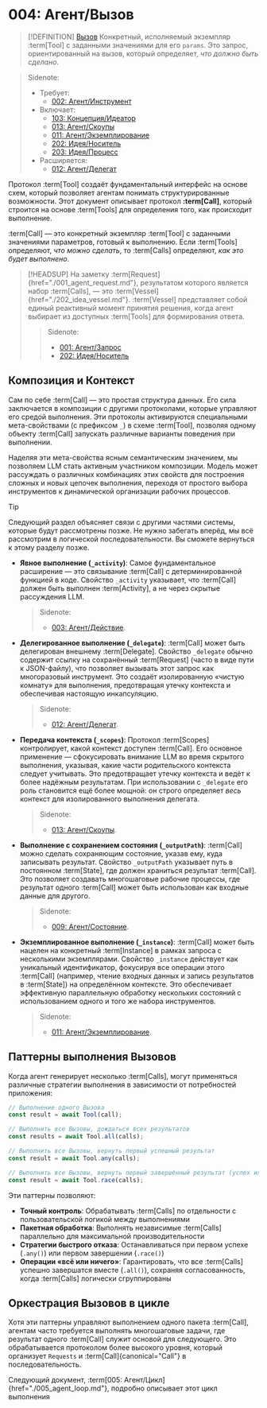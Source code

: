 # 004: Агент/Вызов

> [!DEFINITION] [Вызов](./000_glossary.md)
> Конкретный, исполняемый экземпляр :term[Tool] с заданными значениями для его `params`. Это запрос, ориентированный на вызов, который определяет, _что должно быть сделано_.

> Sidenote:
> - Требует:
>   - [002: Агент/Инструмент](./002_agent_tool.md)
> - Включает:
>   - [103: Концепция/Идеатор](./103_concept_ideator.md)
>   - [013: Агент/Скоупы](./013_agent_scopes.md)
>   - [011: Агент/Экземплирование](./011_agent_instancing.md)
>   - [202: Идея/Носитель](./202_idea_vessel.md)
>   - [203: Идея/Процесс](./203_idea_process.md)
> - Расширяется:
>   - [012: Агент/Делегат](./012_agent_delegate.md)

Протокол :term[Tool] создаёт фундаментальный интерфейс на основе схем, который позволяет агентам понимать структурированные возможности. Этот документ описывает протокол **:term[Call]**, который строится на основе :term[Tools] для определения того, как происходит выполнение.

:term[Call] — это конкретный экземпляр :term[Tool] с заданными значениями параметров, готовый к выполнению. Если :term[Tools] определяют, _что можно сделать_, то :term[Calls] определяют, _как это будет выполнено_.

> [!HEADSUP] На заметку
> :term[Request]{href="./001_agent_request.md"}, результатом которого является набор :term[Calls], — это :term[Vessel]{href="./202_idea_vessel.md"}. :term[Vessel] представляет собой единый реактивный момент принятия решения, когда агент выбирает из доступных :term[Tools] для формирования ответа.
>
> > Sidenote:
> >
> > - [001: Агент/Запрос](./001_agent_request.md)
> > - [202: Идея/Носитель](./202_idea_vessel.md)

## Композиция и Контекст

Сам по себе :term[Call] — это простая структура данных. Его сила заключается в композиции с другими протоколами, которые управляют его средой выполнения. Эти протоколы активируются специальными мета-свойствами (с префиксом `_`) в схеме :term[Tool], позволяя одному объекту :term[Call] запускать различные варианты поведения при выполнении.

Наделяя эти мета-свойства ясным семантическим значением, мы позволяем LLM стать активным участником композиции. Модель может рассуждать о различных комбинациях этих свойств для построения сложных и новых цепочек выполнения, переходя от простого выбора инструментов к динамической организации рабочих процессов.

> [!TIP]
> Следующий раздел объясняет связи с другими частями системы, которые будут рассмотрены позже. Не нужно забегать вперёд, мы всё рассмотрим в логической последовательности. Вы сможете вернуться к этому разделу позже.

- **Явное выполнение (`_activity`)**: Самое фундаментальное расширение — это связывание :term[Call] с детерминированной функцией в коде. Свойство `_activity` указывает, что :term[Call] должен быть выполнен :term[Activity], а не через скрытые рассуждения LLM.

  > Sidenote:
  > - [003: Агент/Действие](./003_agent_activity.md).

- **Делегированное выполнение (`_delegate`)**: :term[Call] может быть делегирован внешнему :term[Delegate]. Свойство `_delegate` обычно содержит ссылку на сохранённый :term[Request] (часто в виде пути к JSON-файлу), что позволяет вызывать этот запрос как многоразовый инструмент. Это создаёт изолированную «чистую комнату» для выполнения, предотвращая утечку контекста и обеспечивая настоящую инкапсуляцию.

  > Sidenote:
  > - [012: Агент/Делегат](./012_agent_delegate.md).

- **Передача контекста (`_scopes`)**: Протокол :term[Scopes] контролирует, какой контекст доступен :term[Call]. Его основное применение — сфокусировать внимание LLM во время скрытого выполнения, указывая, какие части родительского контекста следует учитывать. Это предотвращает утечку контекста и ведёт к более надёжным результатам. При использовании с `_delegate` его роль становится ещё более мощной: он строго определяет _весь_ контекст для изолированного выполнения делегата.

  > Sidenote:
  > - [013: Агент/Скоупы](./013_agent_scopes.md).

- **Выполнение с сохранением состояния (`_outputPath`)**: :term[Call] можно сделать сохраняющим состояние, указав ему, куда записывать результат. Свойство `_outputPath` указывает путь в постоянном :term[State], где должен храниться результат :term[Call]. Это позволяет создавать многошаговые рабочие процессы, где результат одного :term[Call] может быть использован как входные данные для другого.

  > Sidenote:
  > - [009: Агент/Состояние](./009_agent_state.md).

- **Экземплированное выполнение (`_instance`)**: :term[Call] может быть нацелен на конкретный :term[Instance] в рамках запроса с несколькими экземплярами. Свойство `_instance` действует как уникальный идентификатор, фокусируя все операции этого :term[Call] (например, чтение входных данных и запись результатов в :term[State]) на определённом контексте. Это обеспечивает эффективную параллельную обработку нескольких состояний с использованием одного и того же набора инструментов.
  > Sidenote:
  > - [011: Агент/Экземплирование](./011_agent_instancing.md).

## Паттерны выполнения Вызовов

Когда агент генерирует несколько :term[Calls], могут применяться различные стратегии выполнения в зависимости от потребностей приложения:

```typescript
// Выполнение одного Вызова
const result = await Tool(call);

// Выполнить все Вызовы, дождаться всех результатов
const results = await Tool.all(calls);

// Выполнить все Вызовы, вернуть первый успешный результат
const result = await Tool.any(calls);

// Выполнить все Вызовы, вернуть первый завершённый результат (успех или неудача)
const result = await Tool.race(calls);
```

Эти паттерны позволяют:

- **Точный контроль**: Обрабатывать :term[Calls] по отдельности с пользовательской логикой между выполнениями
- **Пакетная обработка**: Выполнять независимые :term[Calls] параллельно для максимальной производительности
- **Стратегии быстрого отказа**: Останавливаться при первом успехе (`.any()`) или первом завершении (`.race()`)
- **Операции «всё или ничего»**: Гарантировать, что все :term[Calls] успешно завершатся вместе (`.all()`), сохраняя согласованность, когда :term[Calls] логически сгруппированы

## Оркестрация Вызовов в цикле

Хотя эти паттерны управляют выполнением одного пакета :term[Call], агентам часто требуется выполнять многошаговые задачи, где результат одного :term[Call] служит основой для следующего. Это обрабатывается протоколом более высокого уровня, который организует `Requests` и :term[Call]{canonical="Call"} в последовательность.

Следующий документ, :term[005: Агент/Цикл]{href="./005_agent_loop.md"}, подробно описывает этот цикл выполнения
